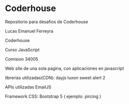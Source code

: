 # Coderhouse
Repositorio para desafios de Coderhouse

Lucas Emanuel Ferreyra

Coderhouse

Curso JavaScript

Comision 34005

Web site de una sola pagina, con aplicaciones en javascript

librerias utilizadas(CDN):
dayjs
luxon
sweet alert 2

APIs utilizadas
EmailJS

Framework CSS: Bootstrap 5 ( ejemplo: pircing )
